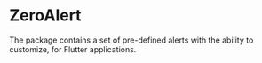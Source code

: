 # ZeroAlert
The package contains a set of pre-defined alerts with the ability to customize, for Flutter applications.
